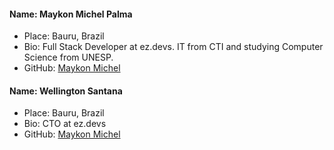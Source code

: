 #### Name: Maykon Michel Palma
 - Place: Bauru, Brazil
 - Bio: Full Stack Developer at ez.devs. IT from CTI and studying Computer Science from UNESP. 
 - GitHub: [Maykon Michel](https://github.com/maykonmichel)

#### Name: Wellington Santana
 - Place: Bauru, Brazil
 - Bio: CTO at ez.devs 
 - GitHub: [Maykon Michel](https://github.com/Wellington01)